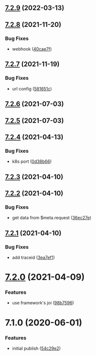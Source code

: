 ## [7.2.9](https://github.com/softwaregroup-bg/ut-port-viber/compare/v7.2.8...v7.2.9) (2022-03-13)



## [7.2.8](https://github.com/softwaregroup-bg/ut-port-viber/compare/v7.2.7...v7.2.8) (2021-11-20)


### Bug Fixes

* webhook ([40cae7f](https://github.com/softwaregroup-bg/ut-port-viber/commit/40cae7fa819b9d58af0b209e4c204786b545e2b7))



## [7.2.7](https://github.com/softwaregroup-bg/ut-port-viber/compare/v7.2.6...v7.2.7) (2021-11-19)


### Bug Fixes

* url config ([581651c](https://github.com/softwaregroup-bg/ut-port-viber/commit/581651c86839f18c38d79395d4baae1e44806c79))



## [7.2.6](https://github.com/softwaregroup-bg/ut-port-viber/compare/v7.2.5...v7.2.6) (2021-07-03)



## [7.2.5](https://github.com/softwaregroup-bg/ut-port-viber/compare/v7.2.4...v7.2.5) (2021-07-03)



## [7.2.4](https://github.com/softwaregroup-bg/ut-port-viber/compare/v7.2.3...v7.2.4) (2021-04-13)


### Bug Fixes

* k8s port ([0d38b66](https://github.com/softwaregroup-bg/ut-port-viber/commit/0d38b6666fab66519d4f343d605c22ca47a57c05))



## [7.2.3](https://github.com/softwaregroup-bg/ut-port-viber/compare/v7.2.2...v7.2.3) (2021-04-10)



## [7.2.2](https://github.com/softwaregroup-bg/ut-port-viber/compare/v7.2.1...v7.2.2) (2021-04-10)


### Bug Fixes

* get data from $meta.request ([36ec27e](https://github.com/softwaregroup-bg/ut-port-viber/commit/36ec27eb9b717f11604164c41e38dd25f0ed38b9))



## [7.2.1](https://github.com/softwaregroup-bg/ut-port-viber/compare/v7.2.0...v7.2.1) (2021-04-10)


### Bug Fixes

* add traceid ([3ea7ef1](https://github.com/softwaregroup-bg/ut-port-viber/commit/3ea7ef13b398b0c1dba2e946a78bc4a74071575b))



# [7.2.0](https://github.com/softwaregroup-bg/ut-port-viber/compare/v7.1.0...v7.2.0) (2021-04-09)


### Features

* use framework's joi ([98b7596](https://github.com/softwaregroup-bg/ut-port-viber/commit/98b7596ec9d9c6521842431ab6e1bced950929ff))



# 7.1.0 (2020-06-01)


### Features

* initial publish ([54c29e2](https://github.com/softwaregroup-bg/ut-port-viber/commit/54c29e2804bf7fc28a7acb7a6cc5cf1dd73f4558))



